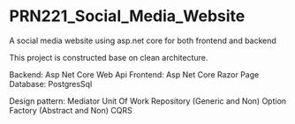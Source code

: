 # PRN221_Social_Media_Website
A social media website using asp.net core for both frontend and backend

This project is constructed base on clean architecture.

Backend: Asp Net Core Web Api
Frontend: Asp Net Core Razor Page
Database: PostgresSql

Design pattern:
Mediator
Unit Of Work
Repository (Generic and Non)
Option
Factory (Abstract and Non)
CQRS
